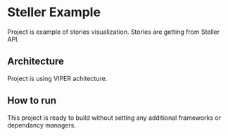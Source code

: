 # Steller Example

Project is example of stories visualization.
Stories are getting from Steller API.

## Architecture

Project is using VIPER achitecture.

## How to run

This project is ready to build without setting any additional frameworks or dependancy managers.

